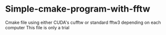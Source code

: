 # Simple-cmake-program-with-fftw
Cmake file using either CUDA's cufftw or standard fftw3 depending on each computer
This file is only a trial
